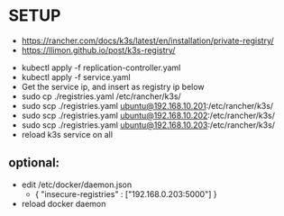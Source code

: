 # SETUP
- https://rancher.com/docs/k3s/latest/en/installation/private-registry/
- https://llimon.github.io/post/k3s-registry/


* kubectl apply -f replication-controller.yaml
* kubectl apply -f service.yaml
* Get the service ip, and insert as registry ip below
* sudo cp ./registries.yaml /etc/rancher/k3s/
* sudo scp ./registries.yaml ubuntu@192.168.10.201:/etc/rancher/k3s/
* sudo scp ./registries.yaml ubuntu@192.168.10.202:/etc/rancher/k3s/
* sudo scp ./registries.yaml ubuntu@192.168.10.203:/etc/rancher/k3s/
* reload k3s service on all

## optional: 
* edit /etc/docker/daemon.json
  * {
    "insecure-registries" : ["192.168.0.203:5000"]
    }
* reload docker daemon